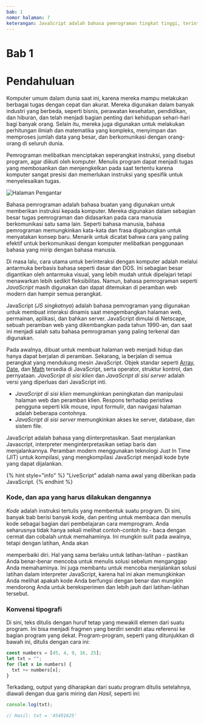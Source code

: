 ```yaml
---
bab: 1
nomor halaman: 7
keterangan: JavaScript adalah bahasa pemrograman tingkat tinggi, terinterpretasi, dan berjenis dinamis yang utamanya digunakan dalam pengembangan web. Ini adalah salah satu teknologi inti yang digunakan untuk membuat situs web interaktif dan dinamis serta aplikasi web.
---
```


# Bab 1

# Pendahuluan

Komputer umum dalam dunia saat ini, karena mereka mampu melakukan berbagai tugas dengan cepat dan akurat. Mereka digunakan dalam banyak industri yang berbeda, seperti bisnis, perawatan kesehatan, pendidikan, dan hiburan, dan telah menjadi bagian penting dari kehidupan sehari-hari bagi banyak orang. Selain itu, mereka juga digunakan untuk melakukan perhitungan ilmiah dan matematika yang kompleks, menyimpan dan memproses jumlah data yang besar, dan berkomunikasi dengan orang-orang di seluruh dunia.

Pemrograman melibatkan menciptakan seperangkat instruksi, yang disebut program, agar diikuti oleh komputer. Menulis program dapat menjadi tugas yang membosankan dan menjengkelkan pada saat tertentu karena komputer sangat presisi dan memerlukan instruksi yang spesifik untuk menyelesaikan tugas.

![Halaman Pengantar](../.gitbook/assets/intro.png)

Bahasa pemrograman adalah bahasa buatan yang digunakan untuk memberikan instruksi kepada komputer. Mereka digunakan dalam sebagian besar tugas pemrograman dan didasarkan pada cara manusia berkomunikasi satu sama lain. Seperti bahasa manusia, bahasa pemrograman memungkinkan kata-kata dan frasa digabungkan untuk menyatakan konsep baru. Menarik untuk dicatat bahwa cara yang paling efektif untuk berkomunikasi dengan komputer melibatkan penggunaan bahasa yang mirip dengan bahasa manusia.

Di masa lalu, cara utama untuk berinteraksi dengan komputer adalah melalui antarmuka berbasis bahasa seperti dasar dan DOS. Ini sebagian besar digantikan oleh antarmuka visual, yang lebih mudah untuk dipelajari tetapi menawarkan lebih sedikit fleksibilitas. Namun, bahasa pemrograman seperti _JavaScript_ masih digunakan dan dapat ditemukan di peramban web modern dan hampir semua perangkat.

JavaScript (_JS singkatnya_) adalah bahasa pemrograman yang digunakan untuk membuat interaksi dinamis saat mengembangkan halaman web, permainan, aplikasi, dan bahkan server. JavaScript dimulai di Netscape, sebuah peramban web yang dikembangkan pada tahun 1990-an, dan saat ini menjadi salah satu bahasa pemrograman yang paling terkenal dan digunakan.

Pada awalnya, dibuat untuk membuat halaman web menjadi hidup dan hanya dapat berjalan di peramban. Sekarang, ia berjalan di semua perangkat yang mendukung mesin JavaScript. Objek standar seperti [Array](./arrays/README.md), [Date](./date-and-time.md), dan [Math](./numbers/math.md) tersedia di JavaScript, serta operator, struktur kontrol, dan pernyataan. _JavaScript di sisi klien_ dan _JavaScript di sisi server_ adalah versi yang diperluas dari JavaScript inti.

- _JavaScript di sisi klien_ memungkinkan peningkatan dan manipulasi halaman web dan peramban klien. Respons terhadap peristiwa pengguna seperti klik mouse, input formulir, dan navigasi halaman adalah beberapa contohnya.
- _JavaScript di sisi server_ memungkinkan akses ke server, database, dan sistem file.

JavaScript adalah bahasa yang diinterpretasikan. Saat menjalankan Javascript, interpreter menginterpretasikan setiap baris dan menjalankannya. Peramban modern menggunakan teknologi Just In Time (JIT) untuk kompilasi, yang mengkompilasi JavaScript menjadi kode byte yang dapat dijalankan.

{% hint style="info" %}
"LiveScript" adalah nama awal yang diberikan pada JavaScript.
{% endhint %}

### Kode, dan apa yang harus dilakukan dengannya

_Kode_ adalah instruksi tertulis yang membentuk suatu program. Di sini, banyak bab berisi banyak kode, dan penting untuk membaca dan menulis kode sebagai bagian dari pembelajaran cara memprogram. Anda seharusnya tidak hanya sekali melihat contoh-contoh itu - baca dengan cermat dan cobalah untuk memahaminya. Ini mungkin sulit pada awalnya, tetapi dengan latihan, Anda akan

memperbaiki diri. Hal yang sama berlaku untuk latihan-latihan - pastikan Anda benar-benar mencoba untuk menulis solusi sebelum menganggap Anda memahaminya. Ini juga membantu untuk mencoba menjalankan solusi latihan dalam interpreter JavaScript, karena hal ini akan memungkinkan Anda melihat apakah kode Anda berfungsi dengan benar dan mungkin mendorong Anda untuk bereksperimen dan lebih jauh dari latihan-latihan tersebut.

### Konvensi tipografi

Di sini, teks ditulis dengan huruf tetap yang mewakili elemen dari suatu program. Ini bisa menjadi fragmen yang berdiri sendiri atau referensi ke bagian program yang dekat. Program-program, seperti yang ditunjukkan di bawah ini, ditulis dengan cara ini:

```javascript
const numbers = [45, 4, 9, 16, 25];
let txt = "";
for (let x in numbers) {
  txt += numbers[x];
}
```

Terkadang, output yang diharapkan dari suatu program ditulis setelahnya, diawali dengan dua garis miring dan _Hasil_, seperti ini:

```javascript
console.log(txt);

// Hasil: txt = '45491625'
```
